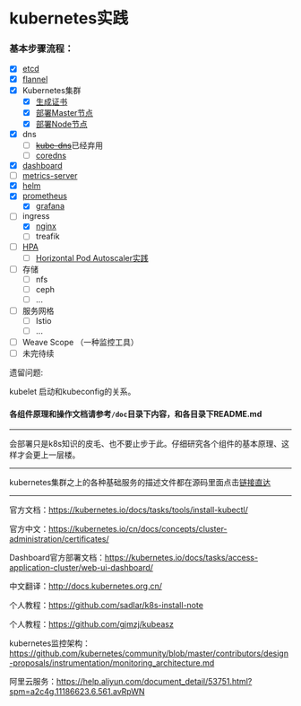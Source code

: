 # kubernetes实践

### 基本步骤流程：

- [x] <a href="etcd/README.md">etcd</a>
- [x] <a href="flannel/README.md">flannel</a>
- [x] Kubernetes集群
  - [x] <a href="k8s-install-tls/gen-ca/README.md">生成证书</a>
  - [x] <a href="k8s-install-tls/README.md">部署Master节点</a>
  - [x] <a href="k8s-install-tls/README.md">部署Node节点</a>
- [x] dns
  - [ ] ~~<a href="doc/kube-dns/README.md">kube-dns</a>~~已经弃用
  - [ ] <a href="doc/coredns/README.md">coredns</a>
- [x] <a href="doc/dashboard/README.md">dashboard</a>
- [ ] <a href="doc/metrics-server/README.md">metrics-server</a>
- [x] <a href="doc/helm/README.md">helm</a>
- [x] <a href="doc/prometheus/README.md">prometheus</a>
  - [x] <a href="doc/prometheus/README.md">grafana</a>
- [ ] ingress
  - [x] <a href="doc/ingress/README.md">nginx</a>
  - [ ] treafik
- [ ] <a href="./doc/hpa/README.md">HPA</a>
  - [ ] <a href="./doc/hpa/HPA时间.md">Horizontal Pod Autoscaler实践</a>
- [ ] 存储
  - [ ] nfs
  - [ ] ceph
  - [ ] ...
- [ ] 服务网格
  - [ ] Istio
  - [ ] ...
- [ ] Weave Scope （一种监控工具）
- [ ] 未完待续

遗留问题:

kubelet 启动和kubeconfig的关系。

#### 各组件原理和操作文档请参考`/doc`目录下内容，和各目录下README.md

------

会部署只是k8s知识的皮毛、也不要止步于此。仔细研究各个组件的基本原理、这样才会更上一层楼。

------

kubernetes集群之上的各种基础服务的描述文件都在源码里面点击[链接直达](https://github.com/kubernetes/kubernetes/tree/master/cluster/addons)

------

官方文档：https://kubernetes.io/docs/tasks/tools/install-kubectl/

官方中文：https://kubernetes.io/cn/docs/concepts/cluster-administration/certificates/

Dashboard官方部署文档：https://kubernetes.io/docs/tasks/access-application-cluster/web-ui-dashboard/

中文翻译：http://docs.kubernetes.org.cn/

个人教程：https://github.com/sadlar/k8s-install-note

个人教程：https://github.com/gjmzj/kubeasz

kubernetes监控架构：https://github.com/kubernetes/community/blob/master/contributors/design-proposals/instrumentation/monitoring_architecture.md

阿里云服务：https://help.aliyun.com/document_detail/53751.html?spm=a2c4g.11186623.6.561.avRpWN



